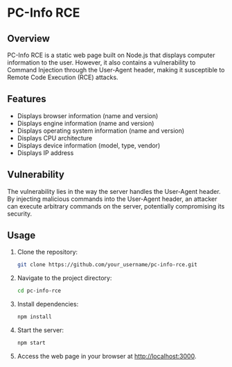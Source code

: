 # PC-Info RCE

## Overview

PC-Info RCE is a static web page built on Node.js that displays computer information to the user. However, it also contains a vulnerability to Command Injection through the User-Agent header, making it susceptible to Remote Code Execution (RCE) attacks.

## Features

- Displays browser information (name and version)
- Displays engine information (name and version)
- Displays operating system information (name and version)
- Displays CPU architecture
- Displays device information (model, type, vendor)
- Displays IP address

## Vulnerability

The vulnerability lies in the way the server handles the User-Agent header. By injecting malicious commands into the User-Agent header, an attacker can execute arbitrary commands on the server, potentially compromising its security.

## Usage

1. Clone the repository:
    ```bash
    git clone https://github.com/your_username/pc-info-rce.git
    ```

2. Navigate to the project directory:
    ```bash
    cd pc-info-rce
    ```

3. Install dependencies:
    ```bash
    npm install
    ```

4. Start the server:
    ```bash
    npm start
    ```

5. Access the web page in your browser at [http://localhost:3000](http://localhost:3000).
